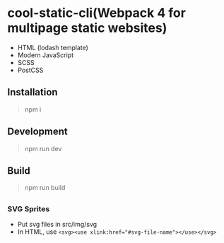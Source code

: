# cool-static-cli(Webpack 4 for multipage static websites)
* HTML (lodash template)
* Modern JavaScript
* SCSS
* PostCSS

## Installation
> npm i
## Development
> npm run dev

## Build
> npm run  build

##
### SVG Sprites
* Put svg files in src/img/svg
* In HTML, use `<svg><use xlink:href="#svg-file-name"></use></svg>`
